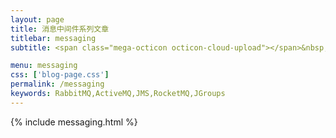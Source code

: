 ```yaml
---
layout: page
title: 消息中间件系列文章
titlebar: messaging
subtitle: <span class="mega-octicon octicon-cloud-upload"></span>&nbsp;&nbsp;

menu: messaging
css: ['blog-page.css']
permalink: /messaging
keywords: RabbitMQ,ActiveMQ,JMS,RocketMQ,JGroups
---
```

{% include messaging.html %}
